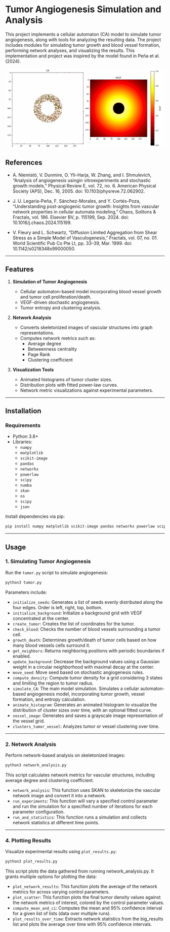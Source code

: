 # Tumor Angiogenesis Simulation and Analysis

This project implements a cellular automaton (CA) model to simulate tumor angiogenesis, along with tools for analyzing the resulting data. The project includes modules for simulating tumor growth and blood vessel formation, performing network analyses, and visualizing the results. This implementation and project was inspired by the model found in Peña et al. (2024). 

![Demo](images/growdeath.gif)

## References
- A. Niemistö, V. Dunmire, O. Yli-Harja, W. Zhang, and I. Shmulevich, “Analysis of angiogenesis usingin vitroexperiments and stochastic growth models,” Physical Review E, vol. 72, no. 6. American Physical Society (APS), Dec. 16, 2005. doi: 10.1103/physreve.72.062902.

- J. U. Legaria-Peña, F. Sánchez-Morales, and Y. Cortés-Poza, “Understanding post-angiogenic tumor growth: Insights from vascular network properties in cellular automata modeling,” Chaos, Solitons &amp; Fractals, vol. 186. Elsevier BV, p. 115199, Sep. 2024. doi: 10.1016/j.chaos.2024.115199.

- V. Fleury and L. Schwartz, “Diffusion Limited Aggregation from Shear Stress as a Simple Model of Vasculogenesis,” Fractals, vol. 07, no. 01. World Scientific Pub Co Pte Lt, pp. 33–39, Mar. 1999. doi: 10.1142/s0218348x99000050.
---

## Features

1. **Simulation of Tumor Angiogenesis**  
   - Cellular automaton-based model incorporating blood vessel growth and tumor cell proliferation/death.
   - VEGF-driven stochastic angiogenesis.
   - Tumor entropy and clustering analysis.

2. **Network Analysis**  
   - Converts skeletonized images of vascular structures into graph representations.
   - Computes network metrics such as:
     - Average degree
     - Betweenness centrality
     - Page Rank
     - Clustering coefficient

4. **Visualization Tools**  
   - Animated histograms of tumor cluster sizes.
   - Distribution plots with fitted power-law curves.
   - Network metric visualizations against experimental parameters.

---

## Installation

### Requirements
- Python 3.8+
- Libraries:
  - `numpy`
  - `matplotlib`
  - `scikit-image`
  - `pandas`
  - `networkx`
  - `powerlaw`
  - `scipy`
  - `numba`
  - `skan`
  - `os`
  - `scipy`
  - `json`

Install dependencies via pip:
```bash
pip install numpy matplotlib scikit-image pandas networkx powerlaw scipy numba skan os scipy json
```

---

## Usage

### 1. **Simulating Tumor Angiogenesis**
Run the `tumor.py` script to simulate angiogenesis:
```bash
python3 tumor.py
```
Parameters include:
- `initialize_seeds`: Generates a list of seeds evenly distributed along the four edges. Order is left, right, top, bottom.
- `initialize_background`: Initialize a background grid with VEGF concentrated at the center.
- `create_tumor`: Creates the list of coordinates for the tumor.
- `check_blood`: Checks the number of blood vessels surrounding a tumor cell.
- `growth_death`: Determines growth/death of tumor cells based on how many blood vessels cells surround it.
- `get_neighbors`: Returns neighboring positions with periodic boundaries if enabled.
- `update_background`: Decrease the background values using a Gaussian weight in a circular neighborhood with maximal decay at the center.
- `move_seed`: Move seed based on stochastic angiogenesis rules.
- `compute_density`: Compute tumor density for a grid considering 3 states and limiting the region to tumor radius.
- `simulate_CA`: The main model simulation. Simulates a cellular automaton-based angiogenesis model, incorporating tumor growth, vessel formation, and entropy calculation.
- `animate_histogram`: Generates an animated histogram to visualize the distribution of cluster sizes over time, with an optional fitted curve.
- `vessel_image`: Generates and saves a grayscale image representation of the vessel grid.
- `clusters_tumor_vessel`: Analyzes tumor or vessel clustering over time.
---

### 2.  **Network Analysis**
Perform network-based analysis on skeletonized images:
```bash
python3 network_analysis.py
```
This script calculates network metrics for vascular structures, including average degree and clustering coefficient.
- `network_analysis`: This function uses SKAN to skeletonize the vascular network image and convert it into a network.
- `run_experiments`: This function will vary a specified control parameter and run the simulation for a specified number of iterations for each parameter configuration. 
- `run_and_statistics`: This function runs a simulation and collects network statistics at different time points.

---

### 4. **Plotting Results**
Visualize experimental results using `plot_results.py`:
```bash
python3 plot_results.py
```
This script plots the data gathered from running network_analysis.py. It grants multiple options for plotting the data:
- `plot_network_results`: This function plots the average of the network metrics for across varying control parameters.
- `plot_scatter`: This function plots the final tumor density values against the network metrics of interest, colored by the control parameter values. 
- `compute_mean_and_ci`: Computes the mean and 95% confidence interval for a given list of lists (data over multiple runs).
- `plot_results_over_time`: Extracts network statistics from the big_results list and plots the average over time with 95% confidence intervals.
